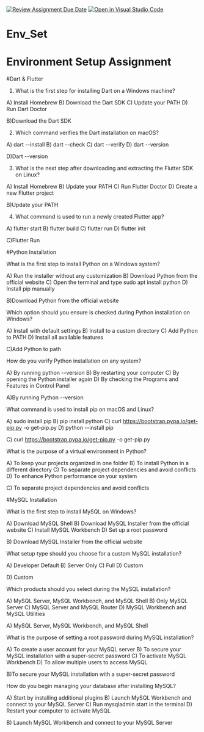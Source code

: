 [![Review Assignment Due Date](https://classroom.github.com/assets/deadline-readme-button-22041afd0340ce965d47ae6ef1cefeee28c7c493a6346c4f15d667ab976d596c.svg)](https://classroom.github.com/a/vnsr1XuU)
[![Open in Visual Studio Code](https://classroom.github.com/assets/open-in-vscode-2e0aaae1b6195c2367325f4f02e2d04e9abb55f0b24a779b69b11b9e10269abc.svg)](https://classroom.github.com/online_ide?assignment_repo_id=17103628&assignment_repo_type=AssignmentRepo)
# Env_Set

# Environment Setup Assignment

#Dart & Flutter

1. What is the first step for installing Dart on a Windows machine?

A) Install Homebrew
B) Download the Dart SDK
C) Update your PATH
D) Run Dart Doctor

B)Download the Dart SDK

2. Which command verifies the Dart installation on macOS?

A) dart --install
B) dart --check
C) dart --verify
D) dart --version

 D)Dart --version


3. What is the next step after downloading and extracting the Flutter SDK on Linux?

A) Install Homebrew
B) Update your PATH
C) Run Flutter Doctor
D) Create a new Flutter project

B)Update your PATH


4. What command is used to run a newly created Flutter app?

A) flutter start
B) flutter build
C) flutter run
D) flutter init

C)Flutter Run


#Python Installation

What is the first step to install Python on a Windows system?

A) Run the installer without any customization
B) Download Python from the official website
C) Open the terminal and type sudo apt install python
D) Install pip manually

B)Download Python from the official website

Which option should you ensure is checked during Python installation on Windows?

A) Install with default settings
B) Install to a custom directory
C) Add Python to PATH
D) Install all available features

C)Add Python to path

How do you verify Python installation on any system?

A) By running python --version
B) By restarting your computer
C) By opening the Python installer again
D) By checking the Programs and Features in Control Panel

A)By running Python --version

What command is used to install pip on macOS and Linux?

A) sudo install pip
B) pip install python
C) curl https://bootstrap.pypa.io/get-pip.py -o get-pip.py
D) python --install pip

C) curl https://bootstrap.pypa.io/get-pip.py -o get-pip.py

What is the purpose of a virtual environment in Python?

A) To keep your projects organized in one folder
B) To install Python in a different directory
C) To separate project dependencies and avoid conflicts
D) To enhance Python performance on your system

C) To separate project dependencies and avoid conflicts

#MySQL Installation

What is the first step to install MySQL on Windows?

A) Download MySQL Shell
B) Download MySQL Installer from the official website
C) Install MySQL Workbench
D) Set up a root password

B) Download MySQL Installer from the official website

What setup type should you choose for a custom MySQL installation?

A) Developer Default
B) Server Only
C) Full
D) Custom

D) Custom

Which products should you select during the MySQL installation?

A) MySQL Server, MySQL Workbench, and MySQL Shell
B) Only MySQL Server
C) MySQL Server and MySQL Router
D) MySQL Workbench and MySQL Utilities

A) MySQL Server, MySQL Workbench, and MySQL Shell

What is the purpose of setting a root password during MySQL installation?

A) To create a user account for your MySQL server
B) To secure your MySQL installation with a super-secret password
C) To activate MySQL Workbench
D) To allow multiple users to access MySQL

B)To secure your MySQL installation with a super-secret password

How do you begin managing your database after installing MySQL?

A) Start by installing additional plugins
B) Launch MySQL Workbench and connect to your MySQL Server
C) Run mysqladmin start in the terminal
D) Restart your computer to activate MySQL

B) Launch MySQL Workbench and connect to your MySQL Server
